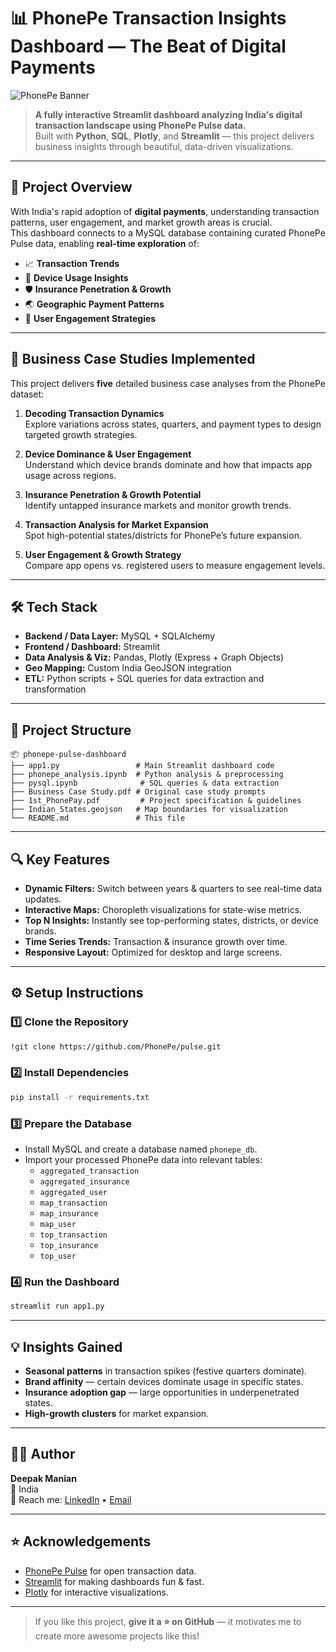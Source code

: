 # 📊 PhonePe Transaction Insights Dashboard — The Beat of Digital Payments

![PhonePe Banner](https://upload.wikimedia.org/wikipedia/commons/7/71/PhonePe_Logo.svg)

> **A fully interactive Streamlit dashboard analyzing India's digital transaction landscape using PhonePe Pulse data.**  
> Built with **Python**, **SQL**, **Plotly**, and **Streamlit** — this project delivers business insights through beautiful, data-driven visualizations.

---

## 🚀 Project Overview

With India's rapid adoption of **digital payments**, understanding transaction patterns, user engagement, and market growth areas is crucial.  
This dashboard connects to a MySQL database containing curated PhonePe Pulse data, enabling **real-time exploration** of:

- 📈 **Transaction Trends**
- 📱 **Device Usage Insights**
- 🛡 **Insurance Penetration & Growth**
- 🌏 **Geographic Payment Patterns**
- 🧩 **User Engagement Strategies**

---

## 🎯 Business Case Studies Implemented

This project delivers **five** detailed business case analyses from the PhonePe dataset:

1. **Decoding Transaction Dynamics**  
   Explore variations across states, quarters, and payment types to design targeted growth strategies.

2. **Device Dominance & User Engagement**  
   Understand which device brands dominate and how that impacts app usage across regions.

3. **Insurance Penetration & Growth Potential**  
   Identify untapped insurance markets and monitor growth trends.

4. **Transaction Analysis for Market Expansion**  
   Spot high-potential states/districts for PhonePe’s future expansion.

5. **User Engagement & Growth Strategy**  
   Compare app opens vs. registered users to measure engagement levels.

---

## 🛠 Tech Stack

- **Backend / Data Layer:** MySQL + SQLAlchemy  
- **Frontend / Dashboard:** Streamlit  
- **Data Analysis & Viz:** Pandas, Plotly (Express + Graph Objects)  
- **Geo Mapping:** Custom India GeoJSON integration  
- **ETL:** Python scripts + SQL queries for data extraction and transformation  

---

## 📂 Project Structure

```
📦 phonepe-pulse-dashboard
├── app1.py                 # Main Streamlit dashboard code
├── phonepe_analysis.ipynb  # Python analysis & preprocessing
├── pysql.ipynb              # SQL queries & data extraction
├── Business Case Study.pdf # Original case study prompts
├── 1st_PhonePay.pdf         # Project specification & guidelines
├── Indian_States.geojson   # Map boundaries for visualization
└── README.md               # This file
```

---

## 🔍 Key Features

- **Dynamic Filters:** Switch between years & quarters to see real-time data updates.
- **Interactive Maps:** Choropleth visualizations for state-wise metrics.
- **Top N Insights:** Instantly see top-performing states, districts, or device brands.
- **Time Series Trends:** Transaction & insurance growth over time.
- **Responsive Layout:** Optimized for desktop and large screens.

---

## ⚙️ Setup Instructions

### 1️⃣ Clone the Repository
```bash
!git clone https://github.com/PhonePe/pulse.git
```

### 2️⃣ Install Dependencies
```bash
pip install -r requirements.txt
```

### 3️⃣ Prepare the Database
- Install MySQL and create a database named `phonepe_db`.
- Import your processed PhonePe data into relevant tables:
  - `aggregated_transaction`
  - `aggregated_insurance`
  - `aggregated_user`
  - `map_transaction`
  - `map_insurance`
  - `map_user`
  - `top_transaction`
  - `top_insurance`
  - `top_user`

### 4️⃣ Run the Dashboard
```bash
streamlit run app1.py
```
---

## 💡 Insights Gained

- **Seasonal patterns** in transaction spikes (festive quarters dominate).  
- **Brand affinity** — certain devices dominate usage in specific states.  
- **Insurance adoption gap** — large opportunities in underpenetrated states.  
- **High-growth clusters** for market expansion.

---

## 👨‍💻 Author

**Deepak Manian**  
📍 India  
💌 Reach me: [LinkedIn]() • [Email](deepsdpak@gmail.com)

---

## ⭐ Acknowledgements

- [PhonePe Pulse](https://www.phonepe.com/pulse/) for open transaction data.  
- [Streamlit](https://streamlit.io/) for making dashboards fun & fast.  
- [Plotly](https://plotly.com/) for interactive visualizations.

---

> If you like this project, **give it a ⭐ on GitHub** — it motivates me to create more awesome projects like this!

